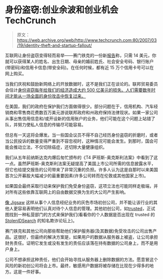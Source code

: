 # 身份盗窃:创业余波和创业机会 TechCrunch

> 原文：<https://web.archive.org/web/http://www.techcrunch.com:80/2007/03/19/identity-theft-and-startup-fallout/>

互联网让身份盗窃变得轻而易举——赛门铁克的一份新[报告](https://web.archive.org/web/20220928105724/http://www.symantec.com/about/news/release/article.jsp?prid=20070319_01)称，只需 14 美元，你就可以获得某人的姓名、出生日期、母亲的婚前姓氏、社会安全号码、银行账户(带密码)和信用卡信息(带安全码)。在任何时候，都有近 15 万个信用卡号可以在网上购买。

当我们庆祝和鼓励新网络上的开放数据时，这不是我们正在谈论的。联邦贸易委员会估计[身份盗窃每年给我们的经济造成大约 500 亿美元的损失。人们需要数年时间才能从一场全面的身份攻击中恢复过来。](https://web.archive.org/web/20220928105724/http://www.beta.techcrunch.com/2006/03/13/trustedid-this-is-important/)

在美国，我们的政府在保护我们方面做得很少。部分问题在于，信用机构、汽车经销商和零售商花费数百万美元游说联邦政府和州政府保持法律现状。如果一家公司从事出售信用信息和/或开设新的信用账户的业务，他们可能在这个问题上站错了队，并努力使私人信息的传输尽可能容易。

但总有一天这将会爆发。当一些国会议员不得不自己经历身份盗窃的折磨时，或者当公民投诉的数量变得严重到不容忽视时，这种情况可能会发生。到那时，国会可能会推动立法，不仅切除癌症，还切除大量健康组织。

我们从五年前纳斯达克内爆后匆忙颁布的《T4 萨班斯-奥克斯利法案》中看到了这一点。虽然萨班斯-奥克斯利法案无疑提高了美国上市公司所需的信息披露水平，但它也给提交报告的公司带来了非常沉重的负担。许多人认为这是自那时以来美国首次公开募股大幅减少的最重要因素(许多公司转而在伦敦或其他国家上市)。

如果国会最终采取行动来保护我们免受身份盗窃，这项立法也可能同样走极端，并对所有这些依靠互联网上的自由数据交换为生的大公司产生影响。

[像 Jigsaw](https://web.archive.org/web/20220928105724/http://www.beta.techcrunch.com/2006/03/23/jigsaw-is-a-really-really-bad-idea/) 这样从事个人信息经纪业务的灰色市场初创公司，并不能让该行业的其他人更容易表明他们认真对待个人信息的管理。其他初创公司，如[trusted](https://web.archive.org/web/20220928105724/http://www.beta.techcrunch.com/2006/03/13/trustedid-this-is-important/)，正试图找到一种私营部门的方式来保护我们(看看你的个人数据是否出现在 trusted 的 [StolenIDSearch](https://web.archive.org/web/20220928105724/http://www.beta.techcrunch.com/2007/01/22/find-out-if-your-social-security-or-credit-card-numbers-are-on-the-internet/) 的知名欺诈论坛上)。

赛门铁克和其他公司向那些帮助他们保护服务器(及其数据)免受攻击的公司出售产品。这很好，但最终的解决方案是，如果用户的数据从服务器上被盗，让公司承担财务责任。证明它发生或没有发生的责任应该落在持有数据的公司身上，而不是用户身上。

公司不想承担这种责任，他们会开始寻找从服务器上删除数据的方法。愿意冒这个风险的新初创公司将会上市。最终，敏感用户数据将被存储在比现在少得多的地方。这是一件好事。